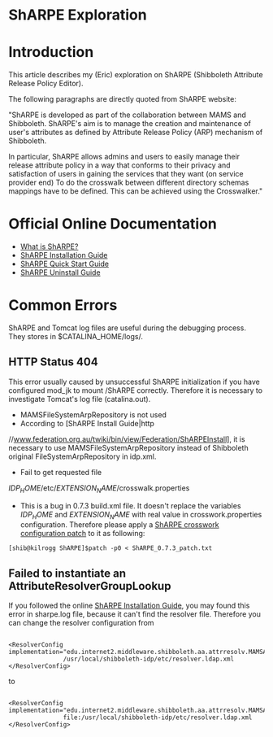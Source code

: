 # ShARPE Exploration

# Introduction

This article describes my (Eric) exploration on ShARPE (Shibboleth Attribute Release Policy Editor). 

The following paragraphs are directly quoted from ShARPE website:

"ShARPE is developed as part of the collaboration between MAMS and Shibboleth. ShARPE's aim is to manage the creation and maintenance of user's attributes as defined by Attribute Release Policy (ARP) mechanism of Shibboleth.

In particular, ShARPE allows admins and users to easily manage their release attribute policy in a way that conforms to their privacy and satisfaction of users in gaining the services that they want (on service provider end) To do the crosswalk between different directory schemas mappings have to be defined. This can be achieved using the Crosswalker."

# Official Online Documentation

- [What is ShARPE?](http://www.federation.org.au/twiki/bin/view/Federation/ShARPE)
- [ShARPE Installation Guide](http://www.federation.org.au/twiki/bin/view/Federation/ShARPEInstall)
- [ShARPE Quick Start Guide](http://www.federation.org.au/twiki/bin/view/Federation/WebSharpeView)
- [ShARPE Uninstall Guide](http://www.federation.org.au/twiki/bin/view/Federation/UninstallShARPE)

# Common Errors

ShARPE and Tomcat log files are useful during the debugging process. They stores in $CATALINA_HOME/logs/.

## HTTP Status 404

This error usually caused by unsuccessful ShARPE initialization if you have configured mod_jk to mount /ShARPE correctly. Therefore it is necessary to investigate Tomcat's log file (catalina.out).

- MAMSFileSystemArpRepository is not used
- According to [ShARPE Install Guide|http

//www.federation.org.au/twiki/bin/view/Federation/ShARPEInstall], it is necessary to use MAMSFileSystemArpRepository instead of Shibboleth original FileSystemArpRepository in idp.xml.

- Fail to get requested file

$IDP_HOME$/etc/$EXTENSION_NAME$/crosswalk.properties
- This is a bug in 0.7.3 build.xml file. It doesn't replace the variables $IDP_HOME$ and $EXTENSION_NAME$ with real value in crosswork.properties configuration. Therefore please apply a [ShARPE crosswork configuration patch](sharpe-crosswork-configuration-patch.md) to it as following:

``` 
[shib@kilrogg ShARPE]$patch -p0 < ShARPE_0.7.3_patch.txt 
```

## Failed to instantiate an AttributeResolverGroupLookup

If you followed the online [ShARPE Installation Guide](http://www.federation.org.au/twiki/bin/view/Federation/ShARPEInstall), you may found this error in sharpe.log file, because it can't find the resolver file. Therefore you can change the resolver configuration from

``` 

<ResolverConfig implementation="edu.internet2.middleware.shibboleth.aa.attrresolv.MAMSAttributeResolver">
               /usr/local/shibboleth-idp/etc/resolver.ldap.xml
</ResolverConfig>

```

to

``` 

<ResolverConfig implementation="edu.internet2.middleware.shibboleth.aa.attrresolv.MAMSAttributeResolver">
               file:/usr/local/shibboleth-idp/etc/resolver.ldap.xml
</ResolverConfig>

```
